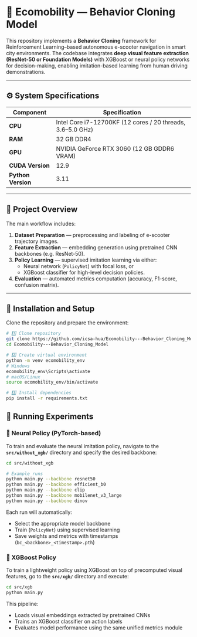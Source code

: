 # 🛴 Ecomobility — Behavior Cloning Model

This repository implements a **Behavior Cloning** framework for Reinforcement Learning–based autonomous e-scooter navigation in smart city environments.
The codebase integrates **deep visual feature extraction (ResNet-50 or Foundation Models)** with XGBoost or neural policy networks for decision-making, enabling imitation-based learning from human driving demonstrations.

---

## ⚙️ System Specifications

| Component | Specification |
|------------|---------------|
| **CPU** | Intel Core i7-12700KF (12 cores / 20 threads, 3.6–5.0 GHz) |
| **RAM** | 32 GB DDR4 |
| **GPU** | NVIDIA GeForce RTX 3060 (12 GB GDDR6 VRAM) |
| **CUDA Version** | 12.9 |
| **Python Version** | 3.11 |

---

## 🧠 Project Overview

The main workflow includes:

1. **Dataset Preparation** — preprocessing and labeling of e-scooter trajectory images.
2. **Feature Extraction** — embedding generation using pretrained CNN backbones (e.g. ResNet-50).
3. **Policy Learning** — supervised imitation learning via either:
   - Neural network (`PolicyNet`) with focal loss, or  
   - XGBoost classifier for high-level decision policies.
4. **Evaluation** — automated metrics computation (accuracy, F1-score, confusion matrix).

---

## 🚀 Installation and Setup

Clone the repository and prepare the environment:

```bash
# 1️⃣ Clone repository
git clone https://github.com/icsa-hua/Ecomobility---Behavior_Cloning_Model.git
cd Ecomobility---Behavior_Cloning_Model

# 2️⃣ Create virtual environment
python -m venv ecomobility_env
# Windows
ecomobility_env\Scripts\activate
# macOS/Linux
source ecomobility_env/bin/activate

# 3️⃣ Install dependencies
pip install -r requirements.txt
```

## 🧩 Running Experiments

### 🔹 Neural Policy (PyTorch-based)

To train and evaluate the neural imitation policy, navigate to the **`src/without_xgb/`** directory and specify the desired backbone:

```bash
cd src/without_xgb

# Example runs
python main.py --backbone resnet50
python main.py --backbone efficient_b0
python main.py --backbone clip
python main.py --backbone mobilenet_v3_large
python main.py --backbone dinov
```
Each run will automatically:

- Select the appropriate model backbone  
- Train (`PolicyNet`) using supervised learning  
- Save weights and metrics with timestamps (`bc_<backbone>_<timestamp>.pth`)  

### 🔹 XGBoost Policy

To train a lightweight policy using XGBoost on top of precomputed visual features, go to the **`src/xgb/`** directory and execute:

```bash
cd src/xgb
python main.py
```


This pipeline:

- Loads visual embeddings extracted by pretrained CNNs  
- Trains an XGBoost classifier on action labels  
- Evaluates model performance using the same unified metrics module  
